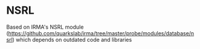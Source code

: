 # NSRL

Based on IRMA's NSRL module (https://github.com/quarkslab/irma/tree/master/probe/modules/database/nsrl) which depends on outdated code and libraries
